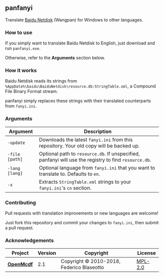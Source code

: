 ﻿## panfanyi

Translate [Baidu Netdisk] (Wangpan) for Windows to other languages.

### How to use

If you simply want to translate Baidu Netdisk to English, just download and run
`panfanyi.exe`. 

Otherwise, refer to the **Arguments** section below.

### How it works

Baidu Netdisk reads its strings from
`%AppData%\baidu\BaiduNetdisk\resource.db:StringTable.xml`, a Compound File
Binary Format stream.

panfanyi simply replaces these strings with their translated counterparts from
`fanyi.ini`.

### Arguments

Argument       | Description
-------------- | -----------------------------------------------------------------------------------------------------
`-update`      | Downloads the latest `fanyi.ini` from this repository. Your old copy will be backed up.
`-file [path]` | Optional path to `resource.db`. If unspecified, panfanyi will use the registry to find `resource.db`.
`-lang [lang]` | Optional language from `fanyi.ini` that you want to translate to. Defaults to `en`.
`-x`           | Extracts `StringTable.xml` strings to your `fanyi.ini`'s `cn` section.

### Contributing

Pull requests with translation improvements or new languages are welcome!

Just fork this repository and commit your changes to `fanyi.ini`, then submit a
pull request.

### Acknowledgements

Project          | Version | Copyright                                 | License
---------------- | ------- | ----------------------------------------- | ---------------------------
[**OpenMcdf**]   | 2.1     | Copyright © 2010-2018, Federico Blaseotto | [MPL-2.0][openmcdf-license]

[Baidu Netdisk]: https://pan.baidu.com/
[**OpenMcdf**]: https://github.com/ironfede/openmcdf
[openmcdf-license]: https://github.com/ironfede/openmcdf/blob/master/License.txt
